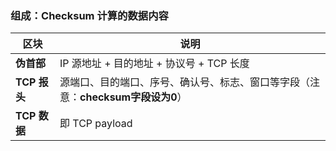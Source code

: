 ### 组成：Checksum 计算的数据内容

| 区块         | 说明                                             |
| ---------- | ---------------------------------------------- |
| **伪首部**    | IP 源地址 + 目的地址 + 协议号 + TCP 长度                   |
| **TCP 报头** | 源端口、目的端口、序号、确认号、标志、窗口等字段（注意：**checksum字段设为0**） |
| **TCP 数据** | 即 TCP payload                                  |
